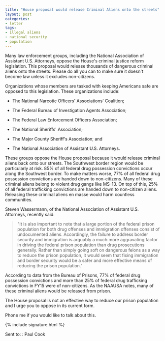 ```yaml
---
title: "House proposal would release Criminal Aliens onto the streets"
layout: post
categories:
- letter
tags:
- illegal aliens
- national security
- population
---
```


Many law enforcement groups, including the National Association of Assistant U.S. Attorneys, oppose the House's criminal justice reform legislation. This proposal would release thousands of dangerous criminal aliens onto the streets. Please do all you can to make sure it doesn't become law unless it excludes non-citizens.

Organizations whose members are tasked with keeping Americans safe are opposed to this legislation. These organizations include:

- The National Narcotic Officers' Associations' Coalition;

- The Federal Bureau of Investigation Agents Association;

- The Federal Law Enforcement Officers Association;

- The National Sheriffs' Association;

- The Major County Sheriff's Association; and

- The National Association of Assistant U.S. Attorneys.

These groups oppose the House proposal because it would release criminal aliens back onto our streets. The Southwest border region would be particularly at risk. 85% of all federal drug possession convictions occur along the Southwest border. To make matters worse, 77% of all federal drug possession convictions are handed down to non-citizens. Many of these criminal aliens belong to violent drug gangs like MS-13. On top of this, 25% of all federal trafficking convictions are handed down to non-citizen aliens. Releasing these criminal aliens en masse would harm countless communities.

Steven Wassermann, of the National Association of Assistant U.S. Attorneys, recently said:

> "It is also important to note that a large portion of the federal prison population for both drug offenses and immigration offenses consist of undocumented aliens. Accordingly, the failure to address border security and immigration is arguably a much more aggravating factor in driving the federal prison population than drug prosecutions generally. Rather than simply going soft on dangerous felons as a way to reduce the prison population, it would seem that fixing immigration and border security would be a safer and more effective means of reducing the prison population."

According to data from the Bureau of Prisons, 77% of federal drug possession convictions and more than 25% of federal drug trafficking convictions in FY15 were of non-citizens. As the NAAUSA notes, many of these criminal aliens would be released from prison.

The House proposal is not an effective way to reduce our prison population and I urge you to oppose in its current form.

Phone me if you would like to talk about this.

{% include signature.html %}

Sent to:
: Paul Cook
